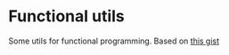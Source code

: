 # Functional utils

Some utils for functional programming. Based on [this gist](https://gist.github.com/bendc/9b05735dfa6966859025)